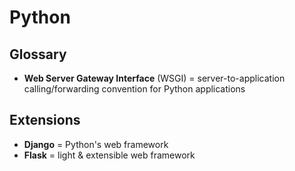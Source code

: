 # Python

## Glossary

* **Web Server Gateway Interface** (WSGI) = server-to-application calling/forwarding convention for Python applications

## Extensions

* **Django** = Python's web framework
* **Flask** = light & extensible web framework
